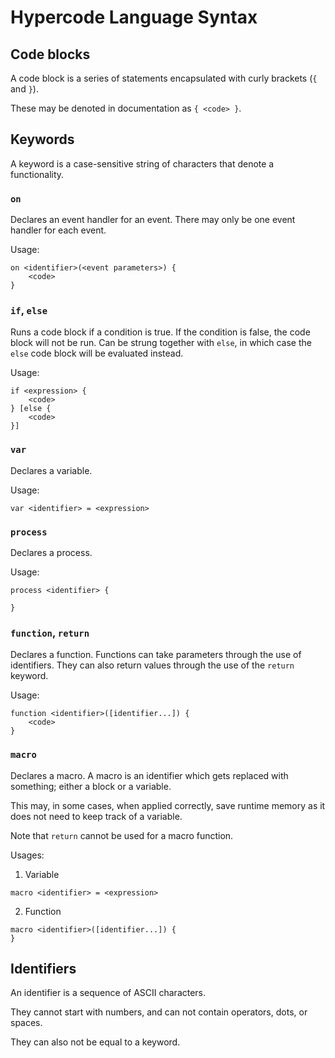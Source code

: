 # Hypercode Language Syntax

## Code blocks

A code block is a series of statements encapsulated with curly brackets (`{` and `}`).

These may be denoted in documentation as `{ <code> }`.

## Keywords

A keyword is a case-sensitive string of characters that denote a functionality.

### `on`

Declares an event handler for an event.
There may only be one event handler for each event.

Usage:
```hypercode 
on <identifier>(<event parameters>) {
    <code>
}
```

### `if`, `else`

Runs a code block if a condition is true.
If the condition is false, the code block will not be run. Can be strung together with `else`, in which case the `else` code block will be evaluated instead.

Usage:
```hypercode
if <expression> {
    <code>
} [else {
    <code>
}]
```

### `var`

Declares a variable.

Usage: 
```hypercode
var <identifier> = <expression>
```

### `process`

Declares a process.

Usage:
```hypercode
process <identifier> {

}
```

### `function`, `return`

Declares a function.
Functions can take parameters through the use of identifiers.
They can also return values through the use of the `return` keyword.

Usage:
```hypercode
function <identifier>([identifier...]) {
    <code>
}
```

### `macro`

Declares a macro.
A macro is an identifier which gets replaced with something; either a block or a variable.

This may, in some cases, when applied correctly, save runtime memory as it does not need to keep track of a variable.

Note that `return` cannot be used for a macro function.

Usages:
1. Variable
```hypercode 
macro <identifier> = <expression>
```
2. Function
```hypercode
macro <identifier>([identifier...]) {
}
```

## Identifiers

An identifier is a sequence of ASCII characters.

They cannot start with numbers, and can not contain operators, dots, or spaces.

They can also not be equal to a keyword.